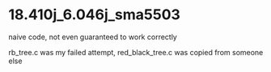 # 18.410j_6.046j_sma5503

naive code, not even guaranteed to work correctly 

rb_tree.c was my failed attempt, red_black_tree.c was copied from someone else
